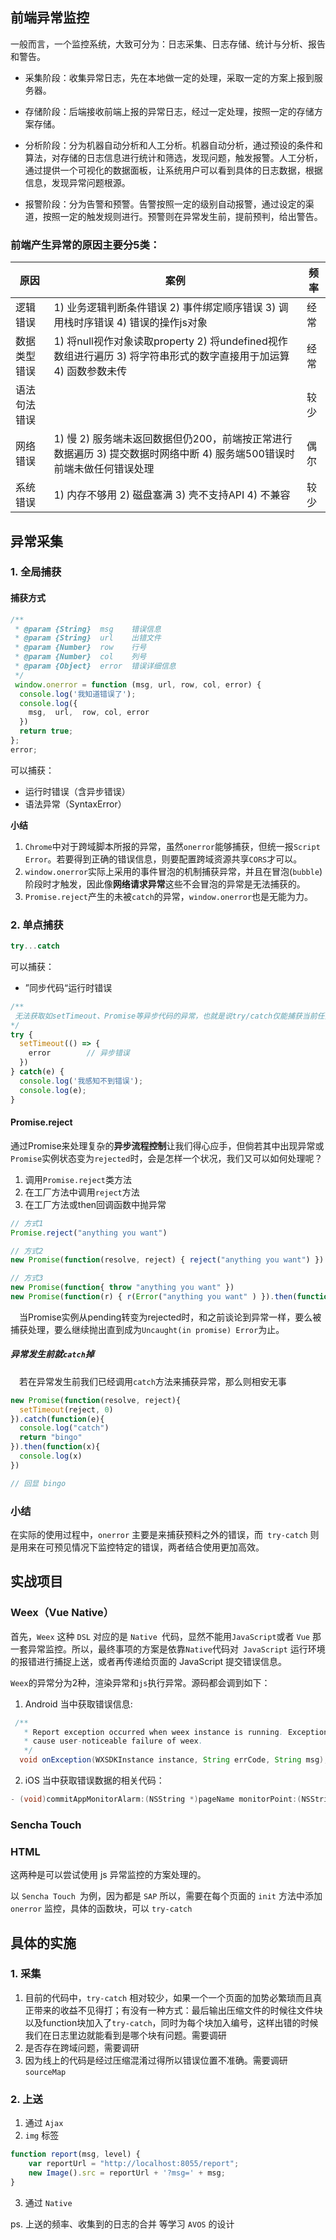 ## 前端异常监控

一般而言，一个监控系统，大致可分为：日志采集、日志存储、统计与分析、报告和警告。

- 采集阶段：收集异常日志，先在本地做一定的处理，采取一定的方案上报到服务器。

- 存储阶段：后端接收前端上报的异常日志，经过一定处理，按照一定的存储方案存储。

- 分析阶段：分为机器自动分析和人工分析。机器自动分析，通过预设的条件和算法，对存储的日志信息进行统计和筛选，发现问题，触发报警。人工分析，通过提供一个可视化的数据面板，让系统用户可以看到具体的日志数据，根据信息，发现异常问题根源。

- 报警阶段：分为告警和预警。告警按照一定的级别自动报警，通过设定的渠道，按照一定的触发规则进行。预警则在异常发生前，提前预判，给出警告。



### 前端产生异常的原因主要分5类：

| **原因**     | **案例**                                                     | **频率** |
| ------------ | ------------------------------------------------------------ | -------- |
| 逻辑错误     | 1)    业务逻辑判断条件错误 2)    事件绑定顺序错误 3)    调用栈时序错误 4)    错误的操作js对象 | 经常     |
| 数据类型错误 | 1)    将null视作对象读取property 2)    将undefined视作数组进行遍历 3)    将字符串形式的数字直接用于加运算 4)    函数参数未传 | 经常     |
| 语法句法错误 |                                                              | 较少     |
| 网络错误     | 1)    慢 2)    服务端未返回数据但仍200，前端按正常进行数据遍历 3)    提交数据时网络中断 4)    服务端500错误时前端未做任何错误处理 | 偶尔     |
| 系统错误     | 1)    内存不够用 2)    磁盘塞满 3)    壳不支持API 4)    不兼容 | 较少     |

## 异常采集

### 1. 全局捕获

#### 捕获方式

```javascript
/**
 * @param {String}  msg    错误信息
 * @param {String}  url    出错文件
 * @param {Number}  row    行号
 * @param {Number}  col    列号
 * @param {Object}  error  错误详细信息
 */
 window.onerror = function (msg, url, row, col, error) {
  console.log('我知道错误了');
  console.log({
    msg,  url,  row, col, error
  })
  return true;
};
error;
```

可以捕获：

- 运行时错误（含异步错误）
- 语法异常（SyntaxError）

**小结**

1. `Chrome`中对于跨域脚本所报的异常，虽然`onerror`能够捕获，但统一报`Script Error`。若要得到正确的错误信息，则要配置跨域资源共享`CORS`才可以。
2. `window.onerror`实际上采用的事件冒泡的机制捕获异常，并且在冒泡(`bubble`)阶段时才触发，因此像**网络请求异常**这些不会冒泡的异常是无法捕获的。
3. `Promise.reject`产生的未被`catch`的异常，`window.onerror`也是无能为力。

### 2. 单点捕获

```javascript
try...catch
```

可以捕获：

- ”同步代码“运行时错误

```javascript
/**
 无法获取如setTimeout、Promise等异步代码的异常，也就是说try/catch仅能捕获当前任务的异常，setTimeout等异步代码是在下一个EventLoop中执行
*/
try {
  setTimeout(() => {
    error        // 异步错误
  })
} catch(e) {
  console.log('我感知不到错误');
  console.log(e);
}
```



#### Promise.reject

通过Promise来处理复杂的**异步流程控制**让我们得心应手，但倘若其中出现异常或`Promise`实例状态变为`rejected`时，会是怎样一个状况，我们又可以如何处理呢？

1. 调用`Promise.reject`类方法
2. 在工厂方法中调用`reject`方法
3. 在工厂方法或then回调函数中抛异常

```javascript
// 方式1
Promise.reject("anything you want")

// 方式2
new Promise(function(resolve, reject) { reject("anything you want") })

// 方式3
new Promise(function{ throw "anything you want" })
new Promise(function(r) { r(Error("anything you want" ) }).then(function(e) { throw e })
```

 当Promise实例从pending转变为rejected时，和之前谈论到异常一样，要么被捕获处理，要么继续抛出直到成为`Uncaught(in promise) Error`为止。

##### 异常发生前就`catch`掉

 若在异常发生前我们已经调用`catch`方法来捕获异常，那么则相安无事

```javascript
new Promise(function(resolve, reject){
  setTimeout(reject, 0)
}).catch(function(e){
  console.log("catch")
  return "bingo"
}).then(function(x){
  console.log(x)
})

// 回显 bingo
```



### 小结

在实际的使用过程中，`onerror` 主要是来捕获预料之外的错误，而` try-catch` 则是用来在可预见情况下监控特定的错误，两者结合使用更加高效。



## 实战项目

### Weex（Vue Native）

首先，`Weex` 这种 `DSL` 对应的是 `Native `代码，显然不能用` JavaScript `或者 `Vue` 那一套异常监控。所以，最终事项的方案是依靠` Native `代码对` JavaScript` 运行环境的报错进行捕捉上送，或者再传递给页面的 JavaScript 提交错误信息。

`Weex`的异常分为2种，渲染异常和`js`执行异常。源码都会调到如下：

1. Android 当中获取错误信息:

```Java
 /**
   * Report exception occurred when weex instance is running. Exception <strong>may not</strong>
   * cause user-noticeable failure of weex.
   */
  void onException(WXSDKInstance instance, String errCode, String msg);
```

2. iOS 当中获取错误数据的相关代码：

```Objective-C
- (void)commitAppMonitorAlarm:(NSString *)pageName monitorPoint:(NSString *)monitorPoint success:(BOOL)success errorCode:(NSString *)errorCode errorMsg:(NSString *)errorMsg arg:(NSString *)arg;
```



### Sencha Touch

### HTML

这两种是可以尝试使用 js 异常监控的方案处理的。

以 `Sencha Touch `为例，因为都是 `SAP` 所以，需要在每个页面的 `init` 方法中添加 `onerror` 监控，具体的函数块，可以 `try-catch`

## 具体的实施

### 1. 采集

1. 目前的代码中，`try-catch` 相对较少，如果一个一个页面的加势必繁琐而且真正带来的收益不见得打；有没有一种方式：最后输出压缩文件的时候往文件块以及function块加入了`try-catch`，同时为每个块加入编号，这样出错的时候我们在日志里边就能看到是哪个块有问题。需要调研
2. 是否存在跨域问题，需要调研
3. 因为线上的代码是经过压缩混淆过得所以错误位置不准确。需要调研 `sourceMap`





### 2. 上送

1. 通过 `Ajax `
2.  `img` 标签

```javascript
function report(msg, level) {
    var reportUrl = "http://localhost:8055/report";
    new Image().src = reportUrl + '?msg=' + msg;
}
```



3. 通过 `Native`



ps. 上送的频率、收集到的日志的合并 等学习 `AVOS` 的设计